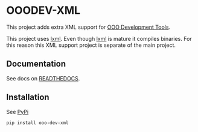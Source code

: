 # OOODEV-XML

This project adds extra XML support for [OOO Development Tools].

This project uses [lxml]. Even though [lxml] is mature it compiles binaries.
For this reason this XML support project is separate of the main project.


## Documentation

See docs on [READTHEDOCS](https://ooo-dev-xml.readthedocs.io/en/latest/).

[OOO Development Tools]: https://python-ooo-dev-tools.readthedocs.io/en/latest/index.html

## Installation

See [PyPi](https://pypi.org/project/ooo-dev-xml/)

```bash
pip install ooo-dev-xml
```

[lxml]: https://pypi.org/project/lxml/